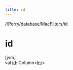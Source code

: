 ```yaml
---
title: id
---
```

//[Perry](../../../index.html)/[database](../index.html)/[MacFilters](index.html)/[id](id.html)



# id



[jvm]\
val [id](id.html): Column&lt;[Int](https://kotlinlang.org/api/latest/jvm/stdlib/kotlin/-int/index.html)&gt;




